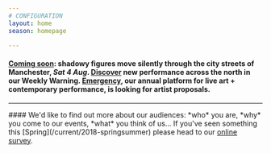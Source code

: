 ```yaml
---
# CONFIGURATION
layout: home
season: homepage

---
```

#### [Coming soon](/current/2018-springsummer/hazardshadowgirl): shadowy figures move silently through the city streets of Manchester, *Sat 4 Aug*. <a href="http://wordofwarning.posthaven.com" target="_blank">Discover</a> new performance across the north in our Weekly Warning. [Emergency](/hab/emergency), our annual platform for live art + contemporary performance, is looking for artist proposals.            
<hr>               
#### We'd like to find out more about our audiences: *who* you are, *why* you come to our events, *what* you think of us… If you've seen something this [Spring](/current/2018-springsummer) please head to our <a href="http://research.audiencesurveys.org/s.asp?k=152950990710" target="_blank">online survey</a>.
